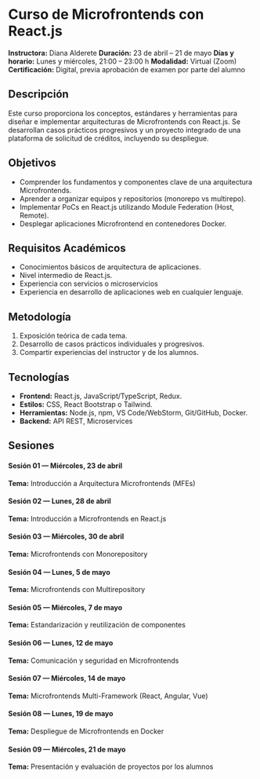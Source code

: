 # Curso de Microfrontends con React.js

**Instructora:** Diana Alderete 
**Duración:** 23 de abril – 21 de mayo
**Días y horario:** Lunes y miércoles, 21:00 – 23:00 h 
**Modalidad:** Virtual (Zoom) 
**Certificación:** Digital, previa aprobación de examen por parte del alumno   

## Descripción
Este curso proporciona los conceptos, estándares y herramientas para diseñar e implementar arquitecturas de Microfrontends con React.js. Se desarrollan casos prácticos progresivos y un proyecto integrado de una plataforma de solicitud de créditos, incluyendo su despliegue.


## Objetivos
- Comprender los fundamentos y componentes clave de una arquitectura Microfrontends.  
- Aprender a organizar equipos y repositorios (monorepo vs multirepo).  
- Implementar PoCs en React.js utilizando Module Federation (Host, Remote).  
- Desplegar aplicaciones Microfrontend en contenedores Docker.


## Requisitos Académicos
- Conocimientos básicos de arquitectura de aplicaciones.  
- Nivel intermedio de React.js.  
- Experiencia con servicios o microservicios 
- Experiencia en desarrollo de aplicaciones web en cualquier lenguaje. 


## Metodología
1. Exposición teórica de cada tema.  
2. Desarrollo de casos prácticos individuales y progresivos.  
3. Compartir experiencias del instructor y de los alumnos. 


## Tecnologías
- **Frontend:** React.js, JavaScript/TypeScript, Redux.  
- **Estilos:** CSS, React Bootstrap o Tailwind.  
- **Herramientas:** Node.js, npm, VS Code/WebStorm, Git/GitHub, Docker.  
- **Backend:** API REST, Microservices

## Sesiones

#### Sesión 01 — Miércoles, 23 de abril  
**Tema:** Introducción a Arquitectura Microfrontends (MFEs)  
 
#### Sesión 02 — Lunes, 28 de abril  
**Tema:** Introducción a Microfrontends en React.js

#### Sesión 03 — Miércoles, 30 de abril  
**Tema:**  Microfrontends con Monorepository  

#### Sesión 04 — Lunes, 5 de mayo  
**Tema:** Microfrontends con Multirepository  

#### Sesión 05 — Miércoles, 7 de mayo  
**Tema:** Estandarización y reutilización de componentes  

#### Sesión 06 — Lunes, 12 de mayo  
**Tema:** Comunicación y seguridad en Microfrontends  
 
#### Sesión 07 — Miércoles, 14 de mayo  
**Tema:** Microfrontends Multi-Framework (React, Angular, Vue)  

#### Sesión 08 — Lunes, 19 de mayo  
**Tema:** Despliegue de Microfrontends en Docker  

#### Sesión 09 — Miércoles, 21 de mayo  
**Tema:**  Presentación y evaluación de proyectos por los alumnos  

